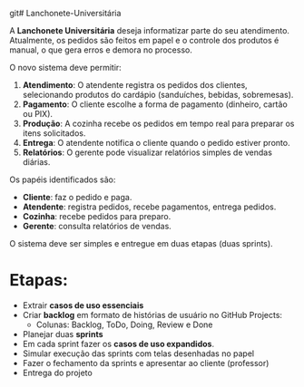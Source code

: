 git# Lanchonete-Universitária


A **Lanchonete Universitária** deseja informatizar parte do seu atendimento. Atualmente, os pedidos são feitos em papel e o controle dos produtos é manual, o que gera erros e demora no processo.

O novo sistema deve permitir:

1. **Atendimento**: O atendente registra os pedidos dos clientes, selecionando produtos do cardápio (sanduíches, bebidas, sobremesas).
2. **Pagamento**: O cliente escolhe a forma de pagamento (dinheiro, cartão ou PIX).
3. **Produção**: A cozinha recebe os pedidos em tempo real para preparar os itens solicitados.
4. **Entrega**: O atendente notifica o cliente quando o pedido estiver pronto.
5. **Relatórios**: O gerente pode visualizar relatórios simples de vendas diárias.

Os papéis identificados são:

- **Cliente**: faz o pedido e paga.
- **Atendente**: registra pedidos, recebe pagamentos, entrega pedidos.
- **Cozinha**: recebe pedidos para preparo.
- **Gerente**: consulta relatórios de vendas.

O sistema deve ser simples e entregue em duas etapas (duas sprints).

# Etapas:

- Extrair **casos de uso essenciais**
- Criar **backlog** em formato de histórias de usuário no GitHub Projects:
    - Colunas: Backlog, ToDo, Doing, Review e Done
- Planejar duas **sprints**
- Em cada sprint fazer os **casos de uso expandidos**.
- Simular execução das sprints com telas desenhadas no papel
- Fazer o fechamento da sprints e apresentar ao cliente (professor)
- Entrega do projeto
